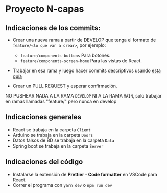 # Proyecto N-capas

## Indicaciones de los commits:

- Crear una nueva rama a partir de DEVELOP que tenga el formato de `feature/<lo que van a crear>`, por ejemplo:

  - `feature/components-buttons` Para botones.
  - `feature/components-screen-home` Para las vistas de React.

- Trabajar en esa rama y luego hacer commits descriptivos usando [esta guía](https://gist.github.com/lisawolderiksen/a7b99d94c92c6671181611be1641c733)

- Crear un PULL REQUEST y esperar confirmación.

NO PUSHEAR NADA A LA RAMA `DEVELOP` NI A LA RAMA `MAIN`, solo trabajar en ramas llamadas "feature/" pero nunca en develop

## Indicaciones generales

- React se trabaja en la carpeta `Client`
- Arduino se trabaja en la carpeta `Doors`
- Datos falsos de BD se trabaja en la carpeta `Data`
- Spring boot se trabaja en la carpeta `Server`

## Indicaciones del código

- Instalarse la extensión de **Prettier - Code formatter** en VSCode para React.
- Correr el programa con `yarn dev` o `npm run dev`  